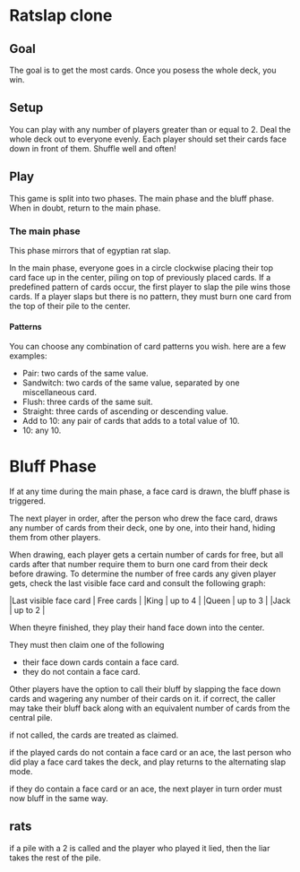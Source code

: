 # Ratslap clone

## Goal

The goal is to get the most cards. Once you posess the whole deck, you win.

## Setup

You can play with any number of players greater than or equal to 2. Deal the whole deck out to everyone evenly. Each player should set their cards face down in front of them. Shuffle well and often!

## Play

This game is split into two phases. The main phase and the bluff phase. When in doubt, return to the main phase.

### The main phase

This phase mirrors that of egyptian rat slap.

In the main phase, everyone goes in a circle clockwise placing their top card face up in the center, piling on top of previously placed cards. If a predefined pattern of cards occur, the first player to slap the pile wins those cards. If a player slaps but there is no pattern, they must burn one card from the top of their pile to the center.

#### Patterns

You can choose any combination of card patterns you wish. here are a few examples:

- Pair: two cards of the same value.
- Sandwitch: two cards of the same value, separated by one miscellaneous card.
- Flush: three cards of the same suit.
- Straight: three cards of ascending or descending value.
- Add to 10: any pair of cards that adds to a total value of 10.
- 10: any 10.

# Bluff Phase

If at any time during the main phase, a face card is drawn, the bluff phase is triggered.

The next player in order, after the person who drew the face card, draws any number of cards from their deck, one by one, into their hand, hiding them from other players.

When drawing, each player gets a certain number of cards for free, but all cards after that number require them to burn one card from their deck before drawing. To determine the number of free cards any given player gets, check the last visible face card and consult the following graph:

|Last visible face card | Free cards |
|King | up to 4 |
|Queen | up to 3 |
|Jack | up to 2 |

When theyre finished, they play their hand face down into the center.

They must then claim one of the following
- their face down cards contain a face card.
- they do not contain a face card.

Other players have the option to call their bluff by slapping the face down cards and wagering any number of their cards on it. if correct, the caller may take their bluff back along with an equivalent number of cards from the central pile. 

if not called, the cards are treated as claimed.

if the played cards do not contain a face card or an ace, the last person who did play a face card takes the deck, and play returns to the alternating slap mode.

if they do contain a face card or an ace, the next player in turn order must now bluff in the same way.

## rats

if a pile with a 2 is called and the player who played it lied, then the liar takes the rest of the pile.
